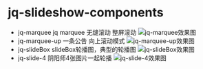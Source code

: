 # jq-slideshow-components

- jq-marquee jq marquee 无缝滚动 整屏滚动
    ![jq-marquee效果图](/img/jq-marquee.png)
- jq-marquee-up 一条公告 向上滚动模式
    ![jq-marquee-up效果图](/img/jq-marquee-up.png)
- jq-slideBox  slideBox轮播图，典型的轮播图
    ![jq-slideBox效果图](/img/jq-slideBox.png)
- jq-slide-4 阴阳师4张图片一起轮播
    ![jq-slide-4效果图](/img/jq-slide-4.png)